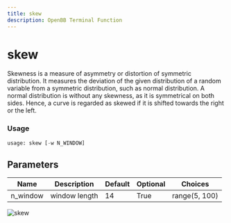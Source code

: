 ```yaml
---
title: skew
description: OpenBB Terminal Function
---
```


# skew

Skewness is a measure of asymmetry or distortion of symmetric distribution. It measures the deviation of the given distribution of a random variable from a symmetric distribution, such as normal distribution. A normal distribution is without any skewness, as it is symmetrical on both sides. Hence, a curve is regarded as skewed if it is shifted towards the right or the left.

### Usage 
```python
usage: skew [-w N_WINDOW]
```

## Parameters

| Name | Description | Default | Optional | Choices |
| ---- | ----------- | ------- | -------- | ------- |
| n_window | window length | 14 | True | range(5, 100) |


![skew](https://user-images.githubusercontent.com/46355364/154308298-7528be2a-05f5-44b8-a479-d4716b2a6c6e.png)


